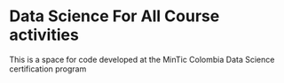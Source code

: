 # Data Science For All Course activities
This is a space for code developed at the MinTic Colombia Data Science certification program 
